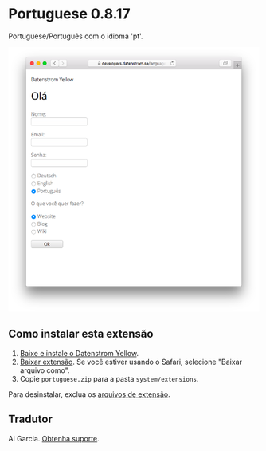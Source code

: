 Portuguese 0.8.17
=================
Portuguese/Português com o idioma 'pt'.

<p align="center"><img src="portuguese-screenshot.png?raw=true" alt="Screenshot"></p>

## Como instalar esta extensão

1. [Baixe e instale o Datenstrom Yellow](https://github.com/datenstrom/yellow/).
2. [Baixar extensão](https://github.com/datenstrom/yellow-extensions/raw/master/zip/portuguese.zip). Se você estiver usando o Safari, selecione "Baixar arquivo como".
3. Copie `portuguese.zip` para a pasta `system/extensions`.

Para desinstalar, exclua os [arquivos de extensão](extension.ini).

## Tradutor

Al Garcia. [Obtenha suporte](https://extensions.datenstrom.se/help/).
